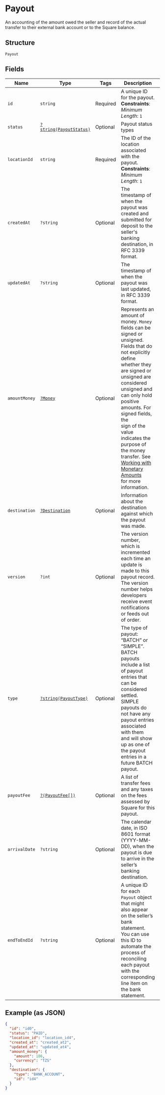 
# Payout

An accounting of the amount owed the seller and record of the actual transfer to their
external bank account or to the Square balance.

## Structure

`Payout`

## Fields

| Name | Type | Tags | Description | Getter | Setter |
|  --- | --- | --- | --- | --- | --- |
| `id` | `string` | Required | A unique ID for the payout.<br>**Constraints**: *Minimum Length*: `1` | getId(): string | setId(string id): void |
| `status` | [`?string(PayoutStatus)`](../../doc/models/payout-status.md) | Optional | Payout status types | getStatus(): ?string | setStatus(?string status): void |
| `locationId` | `string` | Required | The ID of the location associated with the payout.<br>**Constraints**: *Minimum Length*: `1` | getLocationId(): string | setLocationId(string locationId): void |
| `createdAt` | `?string` | Optional | The timestamp of when the payout was created and submitted for deposit to the seller's banking destination, in RFC 3339 format. | getCreatedAt(): ?string | setCreatedAt(?string createdAt): void |
| `updatedAt` | `?string` | Optional | The timestamp of when the payout was last updated, in RFC 3339 format. | getUpdatedAt(): ?string | setUpdatedAt(?string updatedAt): void |
| `amountMoney` | [`?Money`](../../doc/models/money.md) | Optional | Represents an amount of money. `Money` fields can be signed or unsigned.<br>Fields that do not explicitly define whether they are signed or unsigned are<br>considered unsigned and can only hold positive amounts. For signed fields, the<br>sign of the value indicates the purpose of the money transfer. See<br>[Working with Monetary Amounts](https://developer.squareup.com/docs/build-basics/working-with-monetary-amounts)<br>for more information. | getAmountMoney(): ?Money | setAmountMoney(?Money amountMoney): void |
| `destination` | [`?Destination`](../../doc/models/destination.md) | Optional | Information about the destination against which the payout was made. | getDestination(): ?Destination | setDestination(?Destination destination): void |
| `version` | `?int` | Optional | The version number, which is incremented each time an update is made to this payout record.<br>The version number helps developers receive event notifications or feeds out of order. | getVersion(): ?int | setVersion(?int version): void |
| `type` | [`?string(PayoutType)`](../../doc/models/payout-type.md) | Optional | The type of payout: “BATCH” or “SIMPLE”.<br>BATCH payouts include a list of payout entries that can be considered settled.<br>SIMPLE payouts do not have any payout entries associated with them<br>and will show up as one of the payout entries in a future BATCH payout. | getType(): ?string | setType(?string type): void |
| `payoutFee` | [`?(PayoutFee[])`](../../doc/models/payout-fee.md) | Optional | A list of transfer fees and any taxes on the fees assessed by Square for this payout. | getPayoutFee(): ?array | setPayoutFee(?array payoutFee): void |
| `arrivalDate` | `?string` | Optional | The calendar date, in ISO 8601 format (YYYY-MM-DD), when the payout is due to arrive in the seller’s banking destination. | getArrivalDate(): ?string | setArrivalDate(?string arrivalDate): void |
| `endToEndId` | `?string` | Optional | A unique ID for each `Payout` object that might also appear on the seller’s bank statement. You can use this ID to automate the process of reconciling each payout with the corresponding line item on the bank statement. | getEndToEndId(): ?string | setEndToEndId(?string endToEndId): void |

## Example (as JSON)

```json
{
  "id": "id0",
  "status": "PAID",
  "location_id": "location_id4",
  "created_at": "created_at2",
  "updated_at": "updated_at4",
  "amount_money": {
    "amount": 186,
    "currency": "TZS"
  },
  "destination": {
    "type": "BANK_ACCOUNT",
    "id": "id4"
  }
}
```

